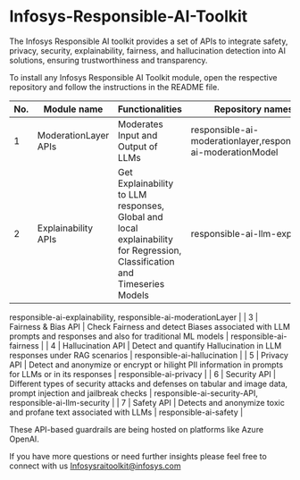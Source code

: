 # **Infosys-Responsible-AI-Toolkit**
The Infosys Responsible AI toolkit provides a set of APIs to integrate safety, privacy, security, explainability, fairness, and hallucination detection into AI solutions, ensuring trustworthiness and transparency. 

To install any Infosys Responsible AI Toolkit module, open the respective repository and follow the instructions in the README file.

| No. | Module name | Functionalities | Repository names |
|---|---|---|---|
| 1 | ModerationLayer APIs  | Moderates Input and Output of LLMs | responsible-ai-moderationlayer,responsible-ai-moderationModel |
| 2 | Explainability APIs  | Get Explainability to LLM responses, Global and local explainability for Regression, Classification and Timeseries Models | responsible-ai-llm-explain, 
responsible-ai-explainability,
responsible-ai-moderationLayer |
| 3 | Fairness & Bias API  | Check Fairness and detect Biases associated with LLM prompts and responses and also for traditional ML models | responsible-ai-fairness |
| 4 | Hallucination API  | Detect and quantify Hallucination in LLM responses under RAG scenarios | responsible-ai-hallucination |
| 5 | Privacy API  | Detect and anonymize or encrypt or hilight PII information in prompts for LLMs or in its responses | responsible-ai-privacy |
| 6 | Security API  | Different types of security attacks and defenses on tabular and image data, prompt injection and jailbreak checks | responsible-ai-security-API,
responsible-ai-llm-security |
| 7 | Safety API  | Detects and anonymize toxic and profane text associated with LLMs | responsible-ai-safety |


These API-based guardrails are being hosted on platforms like Azure OpenAI.

If you have more questions or need further insights please feel free to connect with us  Infosysraitoolkit@infosys.com

